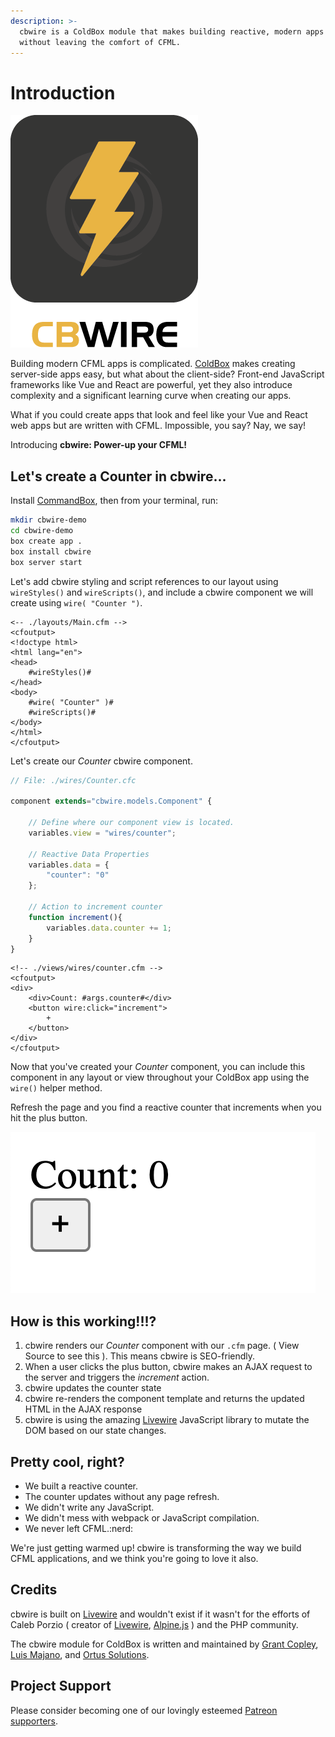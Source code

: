 ```yaml
---
description: >-
  cbwire is a ColdBox module that makes building reactive, modern apps easy
  without leaving the comfort of CFML.
---
```


# Introduction

![](.gitbook/assets/cbwire300.png)

Building modern CFML apps is complicated. [ColdBox](https://coldbox.ortusbooks.com) makes creating server-side apps easy, but what about the client-side? Front-end JavaScript frameworks like Vue and React are powerful, yet they also introduce complexity and a significant learning curve when creating our apps.

What if you could create apps that look and feel like your Vue and React web apps but are written with CFML. Impossible, you say? Nay, we say!

Introducing **cbwire: Power-up your CFML!**&#x20;

## Let's create a Counter in cbwire...

Install [CommandBox](https://www.ortussolutions.com/products/commandbox), then from your terminal, run:

```bash
mkdir cbwire-demo
cd cbwire-demo
box create app .
box install cbwire
box server start
```

Let's add cbwire styling and script references to our layout using `wireStyles()` and `wireScripts()`, and include a cbwire component we will create using `wire( "Counter ")`.

```markup
<-- ./layouts/Main.cfm -->
<cfoutput>
<!doctype html>
<html lang="en">
<head>
    #wireStyles()#
</head>
<body>
    #wire( "Counter" )#
    #wireScripts()#
</body>
</html>
</cfoutput>

```

Let's create our _Counter_ cbwire component.

```javascript
// File: ./wires/Counter.cfc

component extends="cbwire.models.Component" {

    // Define where our component view is located.
    variables.view = "wires/counter";

    // Reactive Data Properties
    variables.data = {
        "counter": "0"
    };

    // Action to increment counter
    function increment(){
        variables.data.counter += 1;
    }
}

```

```markup
<!-- ./views/wires/counter.cfm -->
<cfoutput>
<div>
    <div>Count: #args.counter#</div>
    <button wire:click="increment">
        +
    </button>
</div>
</cfoutput>
```

Now that you've created your _Counter_ component, you can include this component in any layout or view throughout your ColdBox app using the `wire()` helper method.

Refresh the page and you find a reactive counter that increments when you hit the plus button.

![](.gitbook/assets/image.png)

## How is this working!!!?

1. cbwire renders our _Counter_ component with our `.cfm` page.  ( View Source to see this ). This means cbwire is SEO-friendly.
2. When a user clicks the plus button, cbwire makes an AJAX request to the server and triggers the _increment_ action.
3. cbwire updates the counter state
4. cbwire re-renders the component template and returns the updated HTML in the AJAX response
5. cbwire is using the amazing [Livewire](https://laravel-livewire.com) JavaScript library to mutate the DOM based on our state changes.

## Pretty cool, right?

* We built a reactive counter.
* The counter updates without any page refresh.
* We didn't write any JavaScript.
* We didn't mess with webpack or JavaScript compilation.&#x20;
* We never left CFML.:nerd:&#x20;

We're just getting warmed up! cbwire is transforming the way we build CFML applications, and we think you're going to love it also.&#x20;

## Credits

cbwire is built on [Livewire](https://laravel-livewire.com) and wouldn't exist if it wasn't for the efforts of Caleb Porzio ( creator of [Livewire](https://laravel-livewire.com), [Alpine.js](https://github.com/alpinejs/alpine) ) and the PHP community.&#x20;

The cbwire module for ColdBox is written and maintained by [Grant Copley](https://twitter.com/grantcopley), [Luis Majano](https://twitter.com/lmajano), and [Ortus Solutions](https://www.ortussolutions.com).

## Project Support

Please consider becoming one of our lovingly esteemed [Patreon supporters](https://www.patreon.com/ortussolutions).
